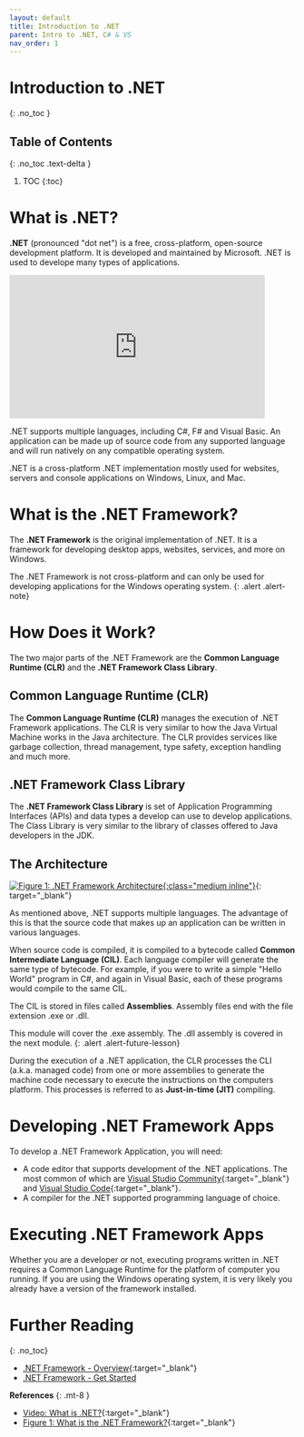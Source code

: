 ```yaml
---
layout: default
title: Introduction to .NET
parent: Intro to .NET, C# & VS
nav_order: 1
---
```


# Introduction to .NET
{: .no_toc }

## Table of Contents
{: .no_toc .text-delta }

1. TOC
{:toc}

# What is .NET?

**.NET** (pronounced "dot net") is a free, cross-platform, open-source development platform. It is developed and maintained by Microsoft. .NET is used to develope many types of applications.

<iframe width="450" height="253" src="https://www.youtube.com/embed/eIHKZfgddLM?list=PLdo4fOcmZ0oWoazjhXQzBKMrFuArxpW80" title="YouTube video player" frameborder="0" allow="accelerometer; autoplay; clipboard-write; encrypted-media; gyroscope; picture-in-picture" allowfullscreen></iframe>

.NET supports multiple languages, including C#, F# and Visual Basic. An application can be made up of source code from any supported language and will run natively on any compatible operating system.

.NET is a cross-platform .NET implementation mostly used for websites, servers and console applications on Windows, Linux, and Mac.

# What is the .NET Framework?

The **.NET Framework** is the original implementation of .NET. It is a framework for developing desktop apps, websites, services, and more on Windows.

The .NET Framework is not cross-platform and can only be used for developing applications for the Windows operating system.
{: .alert .alert-note}

# How Does it Work?

The two major parts of the .NET Framework are the **Common Language Runtime (CLR)** and the **.NET Framework Class Library**.

## Common Language Runtime (CLR)

The **Common Language Runtime (CLR)** manages the execution of .NET Framework applications. The CLR is very similar to how the Java Virtual Machine works in the Java architecture. The CLR provides services like garbage collection, thread management, type safety, exception handling and much more.

## .NET Framework Class Library

The **.NET Framework Class Library** is set of Application Programming Interfaces (APIs) and data types a develop can use to develop applications. The Class Library is very similar to the library of classes offered to Java developers in the JDK.

## The Architecture

[![Figure 1: .NET Framework Architecture](../images/introduction-to-dotnet/architecture.png "Figure 1: .NET Framework Architecture"){:class="medium inline"}](../images/introduction-to-dotnet/architecture.png){: target="_blank"}

As mentioned above, .NET supports multiple languages. The advantage of this is that the source code that makes up an application can be written in various languages.

When source code is compiled, it is compiled to a bytecode called **Common Intermediate Language (CIL)**. Each language compiler will generate the same type of bytecode. For example, if you were to write a simple "Hello World" program in C#, and again in Visual Basic, each of these programs would compile to the same CIL.

The CIL is stored in files called **Assemblies**. Assembly files end with the file extension .exe or .dll.

This module will cover the .exe assembly. The .dll assembly is covered in the next module.
{: .alert .alert-future-lesson}

During the execution of a .NET application, the CLR processes the CLI (a.k.a. managed code) from one or more assemblies to generate the machine code necessary to execute the instructions on the computers platform. This processes is referred to as **Just-in-time (JIT)** compiling.

# Developing .NET Framework Apps

To develop a .NET Framework Application, you will need:

- A code editor that supports development of the .NET applications. The most common of which are [Visual Studio Community](https://visualstudio.microsoft.com/vs/community/){:target="_blank"} and [Visual Studio Code](https://code.visualstudio.com/){:target="_blank"}.
- A compiler for the .NET supported programming language of choice.

# Executing .NET Framework Apps

Whether you are a developer or not, executing programs written in .NET requires a Common Language Runtime for the platform of computer you running. If you are using the Windows operating system, it is very likely you already have a version of the framework installed.

# Further Reading
{: .no_toc}

- [.NET Framework - Overview](https://docs.microsoft.com/en-us/dotnet/framework/get-started/overview){:target="_blank"}
- [.NET Framework - Get Started](https://docs.microsoft.com/en-us/dotnet/framework/get-started/)

**References**
{: .mt-8 }

- [Video: What is .NET?](https://dotnet.microsoft.com/en-us/learn/dotnet/what-is-dotnet){:target="_blank"}
- [Figure 1: What is the .NET Framework?](https://dotnet.microsoft.com/en-us/learn/dotnet/what-is-dotnet-framework){:target="_blank"}
